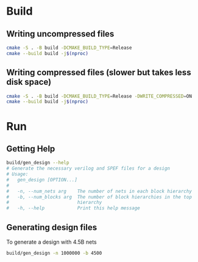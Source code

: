 # Build

## Writing uncompressed files

```bash
cmake -S . -B build -DCMAKE_BUILD_TYPE=Release
cmake --build build -j$(nproc)
```

## Writing compressed files (slower but takes less disk space)

```bash
cmake -S . -B build -DCMAKE_BUILD_TYPE=Release -DWRITE_COMPRESSED=ON
cmake --build build -j$(nproc)
```

# Run

## Getting Help

```bash
build/gen_design --help
# Generate the necessary verilog and SPEF files for a design
# Usage:
#   gen_design [OPTION...]
# 
#   -n, --num_nets arg    The number of nets in each block hierarchy
#   -b, --num_blocks arg  The number of block hierarchies in the top
#                         hierarchy
#   -h, --help            Print this help message
```

## Generating design files

To generate a design with 4.5B nets

```bash
build/gen_design -n 1000000 -b 4500
```

